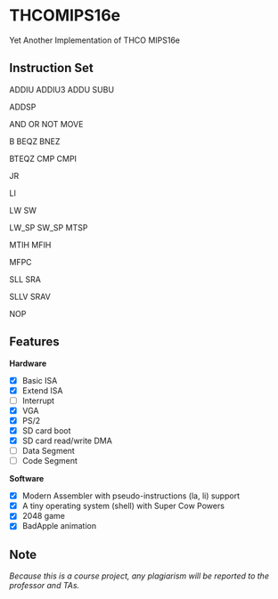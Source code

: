 # THCOMIPS16e
Yet Another Implementation of THCO MIPS16e

## Instruction Set

ADDIU ADDIU3 ADDU SUBU

ADDSP

AND OR NOT MOVE

B BEQZ BNEZ

BTEQZ CMP CMPI

JR

LI

LW SW

LW_SP SW_SP MTSP

MTIH MFIH

MFPC

SLL SRA

SLLV SRAV

NOP

## Features

**Hardware**

* [x] Basic ISA
* [x] Extend ISA
* [ ] Interrupt
* [x] VGA
* [x] PS/2
* [x] SD card boot
* [x] SD card read/write DMA
* [ ] Data Segment
* [ ] Code Segment

**Software**

* [x] Modern Assembler with pseudo-instructions (la, li) support
* [x] A tiny operating system (shell) with Super Cow Powers
* [x] 2048 game
* [x] BadApple animation

## Note

*Because this is a course project, any plagiarism will be reported to the professor and TAs.*
